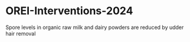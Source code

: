 # OREI-Interventions-2024
Spore levels in organic raw milk and dairy powders are reduced by udder hair removal
